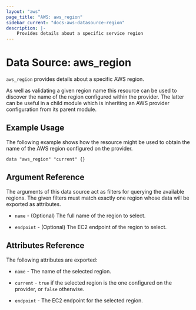 ```yaml
---
layout: "aws"
page_title: "AWS: aws_region"
sidebar_current: "docs-aws-datasource-region"
description: |-
    Provides details about a specific service region
---
```


# Data Source: aws_region

`aws_region` provides details about a specific AWS region.

As well as validating a given region name this resource can be used to
discover the name of the region configured within the provider. The latter
can be useful in a child module which is inheriting an AWS provider
configuration from its parent module.

## Example Usage

The following example shows how the resource might be used to obtain
the name of the AWS region configured on the provider.

```hcl
data "aws_region" "current" {}
```

## Argument Reference

The arguments of this data source act as filters for querying the available
regions. The given filters must match exactly one region whose data will be
exported as attributes.

* `name` - (Optional) The full name of the region to select.

* `endpoint` - (Optional) The EC2 endpoint of the region to select.

## Attributes Reference

The following attributes are exported:

* `name` - The name of the selected region.

* `current` - `true` if the selected region is the one configured on the
  provider, or `false` otherwise.

* `endpoint` - The EC2 endpoint for the selected region.
